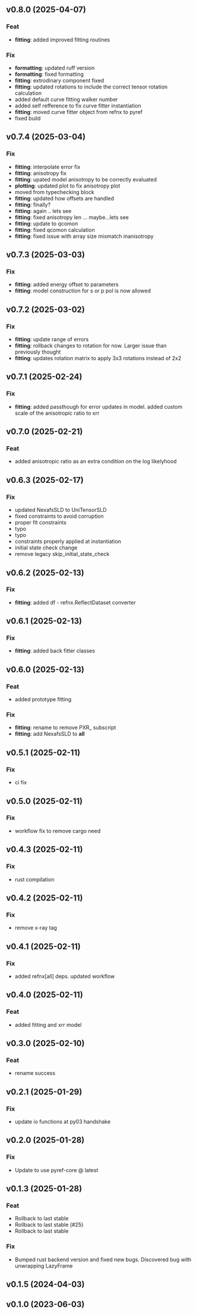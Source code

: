 ## v0.8.0 (2025-04-07)

### Feat

- **fitting**: added improved fitting routines

### Fix

- **formatting**: updated ruff version
- **formatting**: fixed formatting
- **fitting**: extrodinary component fixed
- **fitting**: updated rotations to include the correct tensor rotation calculation
- added default curve fitting walker number
- added self refference to fix curve fitter instantiation
- **fitting**: moved curve fitter object from refnx to pyref
- fixed build

## v0.7.4 (2025-03-04)

### Fix

- **fitting**: interpolate error fix
- **fitting**: anisotropy fix
- **fitting**: upated model anisotropy to be correctly evaluated
- **plotting**: updated plot to fix anisotropy plot
- moved from typechecking block
- **fitting**: updated how offsets are handled
- **fitting**: finally?
- **fitting**: again .. lets see
- **fitting**: fixed anisotropy len ... maybe...lets see
- **fitting**: update to qcomon
- **fitting**: fixed qcomon calculation
- **fitting**: fixed issue with array size mixmatch inanisotropy

## v0.7.3 (2025-03-03)

### Fix

- **fitting**: added energy offset to parameters
- **fitting**: model construction for s or p pol is now allowed

## v0.7.2 (2025-03-02)

### Fix

- **fitting**: update range of errors
- **fitting**: rollback changes to rotation for now. Larger issue than previously thought
- **fitting**: updates rotation matrix to apply 3x3 rotations instead of 2x2

## v0.7.1 (2025-02-24)

### Fix

- **fitting**: added passthough for error updates in model. added custom scale of the anisotropic ratio to xrr

## v0.7.0 (2025-02-21)

### Feat

- added anisotropic ratio as an extra condition on the log likelyhood

## v0.6.3 (2025-02-17)

### Fix

- updated NexafsSLD to UniTensorSLD
- fixed constraints to avoid corruption
- proper fit constraints
- typo
- typo
- constraints properly applied at instantiation
- initial state check change
- remove legacy skip_initial_state_check

## v0.6.2 (2025-02-13)

### Fix

- **fitting**: added df - refnx.ReflectDataset converter

## v0.6.1 (2025-02-13)

### Fix

- **fitting**: added back fitter classes

## v0.6.0 (2025-02-13)

### Feat

- added prototype fitting

### Fix

- **fitting**: rename to remove PXR_ subscript
- **fitting**: add NexafsSLD to __all__

## v0.5.1 (2025-02-11)

### Fix

- ci fix

## v0.5.0 (2025-02-11)

### Fix

- workflow fix to remove cargo need

## v0.4.3 (2025-02-11)

### Fix

- rust compilation

## v0.4.2 (2025-02-11)

### Fix

- remove x-ray tag

## v0.4.1 (2025-02-11)

### Fix

- added refnx[all] deps. updated workflow

## v0.4.0 (2025-02-11)

### Feat

- added fitting and xrr model

## v0.3.0 (2025-02-10)

### Feat

- rename success

## v0.2.1 (2025-01-29)

### Fix

- update io functions at py03 handshake

## v0.2.0 (2025-01-28)

### Fix

- Update to use pyref-core @ latest

## v0.1.3 (2025-01-28)

### Feat

- Rollback to last stable
- Rollback to last stable (#25)
- Rollback to last stable

### Fix

- Bumped rust backend version and fixed new bugs. Discovered bug with unwrapping LazyFrame

## v0.1.5 (2024-04-03)

## v0.1.0 (2023-06-03)
